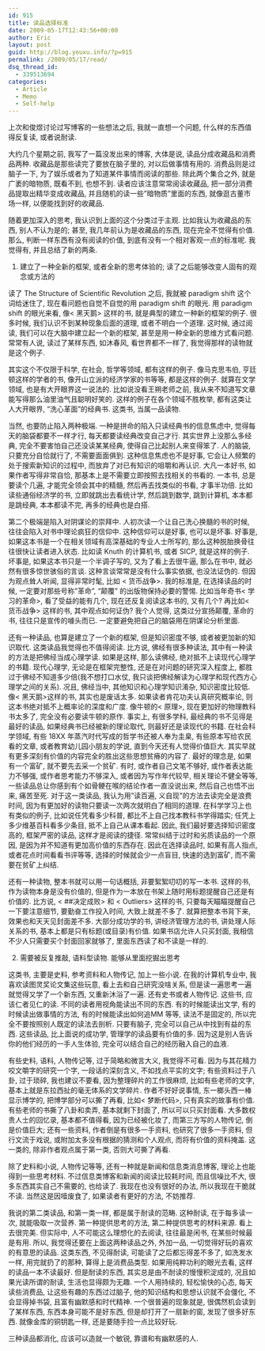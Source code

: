 ```yaml
---
id: 915
title: 读品选择标准
date: 2009-05-17T12:43:56+00:00
author: Eric
layout: post
guid: http://blog.youxu.info/?p=915
permalink: /2009/05/17/read/
dsq_thread_id:
  - 339513694
categories:
  - Article
  - Memo
  - Self-help
---
```

上次和俊煜讨论过写博客的一些想法之后, 我就一直想一个问题, 什么样的东西值得反复读, 或者说耐读.

大约几个星期之前, 我写了一篇没发出来的博客, 大体是说, 读品分成收藏品和消费品两种. 收藏品是那些读完了要放在脑子里的, 对以后做事情有用的. 消费品则是过脑子一下, 为了娱乐或者为了知道某件事情而阅读的那些. 除此两个集合之外, 就是广袤的暗物质, 既看不到, 也想不到. 读者应该注意常常阅读收藏品, 把一部分消费品提取出精华变成收藏品, 并且随机的读一些&#8221;暗物质&#8221;里面的东西, 就像逛古董市场一样, 以便能找到好的收藏品.

随着更加深入的思考, 我认识到上面的这个分类过于主观. 比如我认为收藏品的东西, 别人不认为是的; 甚至, 我几年前认为是收藏品的东西, 现在完全不觉得有价值. 那么, 判断一样东西有没有阅读的价值, 到底有没有一个相对客观一点的标准呢. 我觉得有, 并且总结了新的两条.

1. 建立了一种全新的框架, 或者全新的思考体验的; 读了之后能够改变人固有的观念或方法的

读了 The Structure of Scientific Revolution 之后, 我就被 paradigm shift 这个词给迷住了, 现在看问题也自觉不自觉的用 paradigm shift 的眼光. 用 paradigm shift 的眼光来看, 像< 黑天鹅> 这样的书, 就是典型的建立一种新的框架的例子. 很多时候, 我们认识不到某种现象后面的道理, 或者不明白一个道理. 这时候, 通过阅读, 我们可以在大脑中建立起一个新的框架, 甚至是用一种全新的思维方式看问题. 常常有人说, 读过了某样东西, 如沐春风, 看世界都不一样了, 我觉得那样的读物就是这个例子.

其实这个不仅限于科学, 在社会, 哲学等领域, 都有这样的例子. 像马克思韦伯, 亨廷顿这样的学者的书, 像开山立派的经济学家的书等等, 都是这样的例子. 就算在文学领域, 也是有大开眼界这一说法的. 比如说没看王朔老师之前, 我从来不知道写文章能写得那么油里油气且聪明好笑的. 这样的例子在各个领域不胜枚举, 都有这类让人大开眼界, &#8220;洗心革面&#8221;的经典书. 这类书, 当属一品读物.

当然, 也要防止陷入两种极端. 一种是拼命的陷入只读经典书的信息焦虑中, 觉得每天的脑袋都要不一样才行, 每天都要读经典改变自己才行. 其实世界上没那么多经典, 完全不要害怕自己还没读某某经典, 使得自己比起别人来变得笨了. 人的脑袋, 只要充分自恰就行了, 不需要面面俱到. 这种信息焦虑也不是好事, 它会让人频繁的处于搜索新知识的过程中, 而放弃了对已有知识的咀嚼和再认识. 大凡一本好书, 如果作者写得非常自恰, 那基本上是不需要立即按照去找相关的书看的. 一本书, 总是要读个几遍, 才能完全领会其中的精髓, 然后再去找类似的书看, 才事半功倍. 比如读些通俗经济学的书, 立即就跳出去看统计学, 然后跳到数学, 跳到计算机, 本本都是跳经典, 本本都读不完, 再多的经典也是白搭.

第二个极端是陷入对阴谋论的崇拜中. 人初次读一个让自己洗心换髓的书的时候, 往往会陷入对书中理论疯狂的信仰中. 这种信仰可以是好事, 也可以是坏事. 好事是, 如果这本书是一个在相关领域有高深基础的专业人士所写的, 那么这种脱胎换骨往往很快让读者进入状态. 比如读 Knuth 的计算机书, 或者 SICP, 就是这样的例子. 坏事是, 如果这本书只是一个半调子写的, 又为了看上去很牛逼, 那么在书中, 就必然有很多惊世骇俗的言谈. 这种言谈常常是没有什么事实依据, 也没法证伪的. 但因为观点耸人听闻, 显得非常时髦, 比如 < 货币战争>. 我的标准是, 在选择读品的时候, 一定要对那些号称&#8221;革命&#8221;, &#8220;颠覆&#8221; 的出版物保持必要的警惕. 比如当年奇书< 学习的革命>, 看了受益的能有几个, 现在还反复阅读这本书的, 又有几个? 再比如< 货币战争> 这样的书, 其中观点如何证伪? 我个人觉得, 这类过分宣扬颠覆, 革命的书, 往往只是宣传的噱头而已. 一定要避免把自己的脑袋用在阴谋论分析里面.

还有一种读品, 也算是建立了一个新的框架, 但是知识密度不够, 或者被更加新的知识取代. 这类读品我觉得也不值得阅读. 比方说, 佛经有很多种读法, 其中有一种读的方法是把佛经当成心理学读. 如果是这样, 那么读佛经, 绝对抵不上读现代心理学的书籍. 现代心理学, 无论是在框架完整性, 还是在对问题的研究深入程度上, 都胜过于佛经不知道多少倍(我不想打口水仗, 我只谈把佛经解读为心理学和现代西方心理学之间的关系). 况且, 佛经当中, 其他知识和心理学知识淆杂, 知识密度比较低. 像< 黑天鹅>这样的书, 其实也是废话太多. 如果读者肯花功夫认真研究概率论, 则这本书绝对抵不上概率论的深度和广度. 像牛顿的< 原理>, 现在更加好的物理教科书太多了, 完全没有必要读牛顿的原作. 事实上, 有很多学科, 最经典的书不见得是最好的读品, 如果经典书已经被新的理论取代, 则最好还是读现代的书籍. 在社会科学领域, 有些 18XX 年蒸汽时代写成的哲学书还被人奉为圭臬, 有些原本写给农民看的文章, 或者教育幼儿园小朋友的学说, 直到今天还有人觉得价值巨大. 其实早就有更多深刻有价值的内容完全的胜出这些思想贫瘠的内容了. 最好的理念是, 如果有一个富矿, 就不要先去采一个贫矿. 有时, 或作者自己文笔不够好, 或作者表达能力不够强, 或作者思考能力不够深入, 或者因为写作年代较早, 相关理论不健全等等, 一些读品总让你感到有个如骨鲠在喉的结论作者一直没说出来, 然后自己也悟不出来, 痛苦至死. 对于这一类读品, 我认为用&#8221;读百遍, 义自现&#8221;的方法去读完全是浪费时间, 因为有更加好的读物只要读一次两次就明白了相同的道理. 在科学学习上也有类似的例子, 比如说任凭看多少科普, 都比不上自己找本教科书学得踏实; 任凭上多少维基百科看多少条目, 抵不上自己从课本看起. 因此, 我们最好要选择知识密度高的, 框架严密的读品, 这样才是阅读的捷径. 常常纠结于过时和劣质读品的一个原因, 是因为并不知道有更加高价值的东西存在. 因此在选择读品时, 如果有高人指点, 或者花点时间看看书评等等, 选择的时候就会少一点盲目, 快速的选到富矿, 而不需要在贫矿上纠结.

还有一种读物, 整本书就可以用一句话概括, 非要絮絮叨叨的写一本书. 这样的书, 作为读物本身是没有价值的, 但是作为一本放在书架上随时用标题提醒自己还是有价值的. 比方说, < ##决定成败> 和 < Outliers> 这样的书, 只要每天瞄瞄提醒自己一下要注意细节, 要勤奋工作投入时间, 大致上就差不多了. 就算把整本书背下来, 效果也和天天见封面差不多. 大部分成功学的书, 讲经济管理方法的书, 讲处理人际关系的书, 基本上都是只有标题(或目录)有价值. 如果书店允许人只买封面, 我相信不少人只需要买个封面回家就够了, 里面东西读了和不读是一样的.

2. 需要被反复推敲, 语料型读物. 能够从里面挖掘出思考

这类书, 主要是史料, 参考资料和人物传记, 加上一些小说. 在我的计算机专业中, 我喜欢读图灵奖论文集这些玩意, 看上去和自己研究没啥关系, 但是读一遍思考一遍就觉得又学了一个新东西, 又重新沐浴了一遍. 还有史书或者人物传记. 这些书, 应该仁者见仁的读. 不同的读者用视角能读出不同的东西. 有的时候能读出文学, 有的时候读出做事情的方法, 有的时候能读出如何追MM 等等, 读法不是固定的, 所以完全不要按照别人既定的读法去剖析. 只要有脑子, 完全可以自己从中找到有益的东西. 这些读品, 比上面说的成功学, 管理学的读品要有价值的多. 因为这是别人告诉你的他们经历的一手人生体验, 完全可以结合自己的经历融入自己的血液.

有些史料, 语料, 人物传记等, 过于简略和微言大义, 我觉得不可看. 因为与其花精力咬文嚼字的研究一个字, 一段话的深刻含义, 不如找点平实的文字; 有些资料过于八卦, 过于琐碎, 我也建议不要看, 因为整理碎片的工作很麻烦, 比如有些老师的文字, 基本上就是东拉西扯的毫无体系的文学碎片. 作者不好好说事情, 东一榔头西一棒显示博学的, 把博学部分可以撕了再看, 比如< 梦断代码>, 只有真实的故事有价值. 有些老师的书撕了八卦和卖弄, 基本就剩下封面了, 所以可以只买封面看. 大多数权贵人士的回忆录, 基本都不值得看, 因为已经被化妆了, 而第三方写的人物传记, 倒是价值巨大; 还有一些资料, 作者倒是有很多一手资料, 也研究了很多一手资料, 但行文流于戏说, 或附加太多没有根据的猜测和个人观点, 而将有价值的资料掩盖. 这一类的, 除非作者观点属于第一类, 否则大可撕了再看.

除了史料和小说, 人物传记等等, 还有一种就是新闻和信息类消息博客, 理论上也能得到一些思考材料. 不过信息类博客和新闻的阅读比较耗时间, 而且信噪比不大, 很多东西其实自己不需要的, 也给读了. 我现在也没有很好的办法, 所以我现在干脆就不读. 当然这是因噎废食了, 如果读者有更好的方法, 不妨推荐.

我说的第二类读品, 和第一类一样, 都是属于耐读的范畴. 这种耐读, 在于每多读一次, 就能吸取一次营养. 第一种提供思考的方法, 第二种提供思考的材料来源. 看上去很完美. 但实际中, 人不可能这么理想化的去阅读, 往往最是闲书, 在某些时候最是有用. 所以, 我觉得还要在上面这两种读品之外, 外加一品, 一切觉得好玩的喜欢的有意思的读品. 这类东西, 不见得耐读, 可能读了之后都忘得差不多了, 如洗发水一样, 用完就扔了的那种, 算得上是消费品类型. 如果用纯粹功利的眼光去看, 这样的读品一本不读最好. 但是耐读的东西, 其实总是由不耐读的慢慢积淀成的, 况且如果光读所谓的耐读, 生活也显得颇为无趣. 一个人用持续的, 轻松愉快的心态, 每天读些消费品, 让这些有趣的东西过过脑子, 他的知识结构和思想认识就不会僵化, 不会显得掉书袋, 且富有幽默感和时代精神. 一个很普遍的现象就是, 很偶然机会读到了某样东西, 东西本身可能不是好东西, 但是却打开了一扇新的窗, 发现了很多好东西. 就像金库的铜钥匙一样, 还是要随手捡一点比较好玩.

三种读品都消化, 应该可以造就一个敏锐, 靠谱和有幽默感的人.